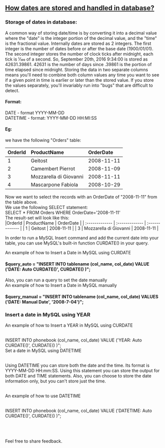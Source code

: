 ## [How dates are stored and handled in database?](https://prayuja-teli.github.io/Blog/Date)     


### Storage of dates in database:<br/>

A common way of storing date/time is by converting it into a decimal value where the "date" is the integer portion of the decimal value, and the "time" is the fractional value. Internally dates are stored as 2 integers. The first integer is the number of dates before or after the base date (1900/01/01). The second integer stores the number of clock ticks after midnight, each tick is 1⁄300 of a second. So, September 20th, 2016 9:34:00 is stored as 42631.39861. 42631 is the number of days since .39861 is the portion of time elapsed since midnight. Storing the data in two separate columns means you'll need to combine both column values any time you want to see if a given point in time is earlier or later than the stored value. If you store the values separately, you'll invariably run into "bugs" that are difficult to detect.<br/>

#### Format:

DATE - format YYYY-MM-DD<br/>
DATETIME - format: YYYY-MM-DD HH:MI:SS<br/>

#### Eg:<br/>

we have the following "Orders" table:<br/>

|OrderId     |  ProductName  |  OrderDate    | 
| :------------- | :------------- | :------------- | 
| 1 |   Geitost   |    2008-11-11   |
| 2 |   Camembert Pierrot   | 2008-11-09      |
| 3 |   Mozzarella di Giovanni  |   2008-11-11    |
| 4 |   Mascarpone Fabiola | 2008-10-29 |


Now we want to select the records with an OrderDate of "2008-11-11" from the table above.<br/>
We use the following SELECT statement:<br/>
SELECT * FROM Orders WHERE OrderDate='2008-11-11'<br/>
The result-set will look like this:<br/>
|OrderId     |  ProductName  |  OrderDate  | 
| :------------- | :------------- | :------------- | 
| 1 |   Geitost   |    2008-11-11   |
| 3 |   Mozzarella di Giovanni  |   2008-11-11   |

 
 
In order to run a MySQL Insert command and add the current date into your table, you can use MySQL's built-in function CURDATE() in your query.<br/>

An example of how to Insert a Date in MySQL using CURDATE<br/>
#### $query_auto = "INSERT INTO tablename (col_name, col_date) VALUE ('DATE: Auto CURDATE()', CURDATE() )";<br/>
Also, you can run a query to set the date manually<br/>
An example of how to Insert a Date in MySQL manually<br/>
#### $query_manual = "INSERT INTO tablename (col_name, col_date) VALUES ('DATE: Manual Date', '2008-7-04')";<br/>


### Insert a date in MySQL using YEAR<br/>
 
An example of how to Insert a YEAR in MySQL using CURDATE<br/><br/>

INSERT INTO phonebook (col_name, col_date) VALUE ('YEAR: Auto CURDATE()', CURDATE() )";<br/>
Set a date in MySQL using DATETIME<br/><br/>

Using DATETIME you can store both the date and the time. Its format is YYYY-MM-DD HH:mm:SS. Using this statement you can store the output for both DATE and TIME statements. Also, you can choose to store the date information only, but you can't store just the time.<br/><br/>

An example of how to use DATETIME<br/><br/>

INSERT INTO phonebook (col_name, col_date) VALUE ('DATETIME: Auto CURDATE()', CURDATE() )";<br/><br/><br/><br/>


Feel free to share feedback.
